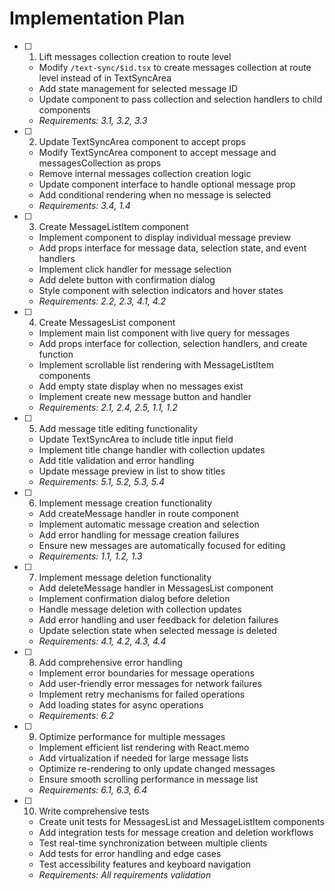 # Implementation Plan

- [ ] 1. Lift messages collection creation to route level
  - Modify `/text-sync/$id.tsx` to create messages collection at route level instead of in TextSyncArea
  - Add state management for selected message ID
  - Update component to pass collection and selection handlers to child components
  - _Requirements: 3.1, 3.2, 3.3_

- [ ] 2. Update TextSyncArea component to accept props
  - Modify TextSyncArea component to accept message and messagesCollection as props
  - Remove internal messages collection creation logic
  - Update component interface to handle optional message prop
  - Add conditional rendering when no message is selected
  - _Requirements: 3.4, 1.4_

- [ ] 3. Create MessageListItem component
  - Implement component to display individual message preview
  - Add props interface for message data, selection state, and event handlers
  - Implement click handler for message selection
  - Add delete button with confirmation dialog
  - Style component with selection indicators and hover states
  - _Requirements: 2.2, 2.3, 4.1, 4.2_

- [ ] 4. Create MessagesList component
  - Implement main list component with live query for messages
  - Add props interface for collection, selection handlers, and create function
  - Implement scrollable list rendering with MessageListItem components
  - Add empty state display when no messages exist
  - Implement create new message button and handler
  - _Requirements: 2.1, 2.4, 2.5, 1.1, 1.2_

- [ ] 5. Add message title editing functionality
  - Update TextSyncArea to include title input field
  - Implement title change handler with collection updates
  - Add title validation and error handling
  - Update message preview in list to show titles
  - _Requirements: 5.1, 5.2, 5.3, 5.4_

- [ ] 6. Implement message creation functionality
  - Add createMessage handler in route component
  - Implement automatic message creation and selection
  - Add error handling for message creation failures
  - Ensure new messages are automatically focused for editing
  - _Requirements: 1.1, 1.2, 1.3_

- [ ] 7. Implement message deletion functionality
  - Add deleteMessage handler in MessagesList component
  - Implement confirmation dialog before deletion
  - Handle message deletion with collection updates
  - Add error handling and user feedback for deletion failures
  - Update selection state when selected message is deleted
  - _Requirements: 4.1, 4.2, 4.3, 4.4_

- [ ] 8. Add comprehensive error handling
  - Implement error boundaries for message operations
  - Add user-friendly error messages for network failures
  - Implement retry mechanisms for failed operations
  - Add loading states for async operations
  - _Requirements: 6.2_

- [ ] 9. Optimize performance for multiple messages
  - Implement efficient list rendering with React.memo
  - Add virtualization if needed for large message lists
  - Optimize re-rendering to only update changed messages
  - Ensure smooth scrolling performance in message list
  - _Requirements: 6.1, 6.3, 6.4_

- [ ] 10. Write comprehensive tests
  - Create unit tests for MessagesList and MessageListItem components
  - Add integration tests for message creation and deletion workflows
  - Test real-time synchronization between multiple clients
  - Add tests for error handling and edge cases
  - Test accessibility features and keyboard navigation
  - _Requirements: All requirements validation_